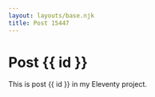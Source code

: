 ```yaml
---
layout: layouts/base.njk
title: Post 15447
---
```


# Post {{ id }}

This is post {{ id }} in my Eleventy project.
